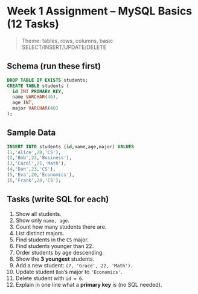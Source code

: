# Week 1 Assignment – MySQL Basics (12 Tasks)

> Theme: tables, rows, columns, basic SELECT/INSERT/UPDATE/DELETE

## Schema (run these first)
```sql
DROP TABLE IF EXISTS students;
CREATE TABLE students (
  id INT PRIMARY KEY,
  name VARCHAR(40),
  age INT,
  major VARCHAR(40)
);
```

## Sample Data
```sql
INSERT INTO students (id,name,age,major) VALUES
(1,'Alice',20,'CS'),
(2,'Bob',22,'Business'),
(3,'Carol',21,'Math'),
(4,'Dan',23,'CS'),
(5,'Eva',20,'Economics'),
(6,'Frank',24,'CS');
```

## Tasks (write SQL for each)

1) Show all students.  
2) Show only `name, age`.  
3) Count how many students there are.  
4) List distinct majors.  
5) Find students in the `CS` major.  
6) Find students younger than 22.  
7) Order students by age descending.  
8) Show the **3 youngest** students.  
9) Add a new student: `(7, 'Grace', 22, 'Math')`.  
10) Update student `Bob`’s major to `'Economics'`.  
11) Delete student with `id = 6`.  
12) Explain in one line what a **primary key** is (no SQL needed).

